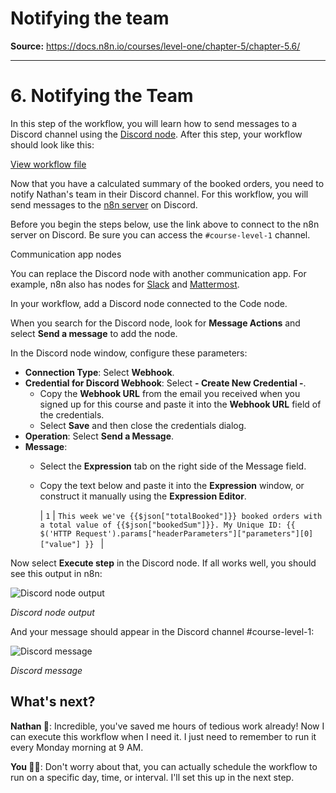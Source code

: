 # Notifying the team

**Source:** https://docs.n8n.io/courses/level-one/chapter-5/chapter-5.6/

---

# 6. Notifying the Team

In this step of the workflow, you will learn how to send messages to a Discord channel using the [Discord node](../../../../integrations/builtin/app-nodes/n8n-nodes-base.discord/). After this step, your workflow should look like this:

[View workflow file](/_workflows//courses/level-one/chapter-5/chapter-5.6.json)

Now that you have a calculated summary of the booked orders, you need to notify Nathan's team in their Discord channel. For this workflow, you will send messages to the [n8n server](https://discord.gg/G98WXzsjky) on Discord.

Before you begin the steps below, use the link above to connect to the n8n server on Discord. Be sure you can access the `#course-level-1` channel.

Communication app nodes

You can replace the Discord node with another communication app. For example, n8n also has nodes for [Slack](../../../../integrations/builtin/app-nodes/n8n-nodes-base.slack/) and [Mattermost](../../../../integrations/builtin/app-nodes/n8n-nodes-base.mattermost/).

In your workflow, add a Discord node connected to the Code node.

When you search for the Discord node, look for **Message Actions** and select **Send a message** to add the node.

In the Discord node window, configure these parameters:

- **Connection Type**: Select **Webhook**.
- **Credential for Discord Webhook**: Select **- Create New Credential -**.
  - Copy the **Webhook URL** from the email you received when you signed up for this course and paste it into the **Webhook URL** field of the credentials.
  - Select **Save** and then close the credentials dialog.
- **Operation**: Select **Send a Message**.
- **Message**:
  - Select the **Expression** tab on the right side of the Message field.
  - Copy the text below and paste it into the **Expression** window, or construct it manually using the **Expression Editor**.

    | ``` 1 ``` | ``` This week we've {{$json["totalBooked"]}} booked orders with a total value of {{$json["bookedSum"]}}. My Unique ID: {{ $('HTTP Request').params["headerParameters"]["parameters"][0]["value"] }}  ``` |

Now select **Execute step** in the Discord node. If all works well, you should see this output in n8n:

![Discord node output](/_images/courses/level-one/chapter-five/l1-c5-5-6-discord-output.png)

*Discord node output*

And your message should appear in the Discord channel #course-level-1:

![Discord message](/_images/courses/level-one/chapter-two/discord-output.png)

*Discord message*

## What's next?

**Nathan 🙋**: Incredible, you've saved me hours of tedious work already! Now I can execute this workflow when I need it. I just need to remember to run it every Monday morning at 9 AM.

**You 👩‍🔧**: Don't worry about that, you can actually schedule the workflow to run on a specific day, time, or interval. I'll set this up in the next step.
